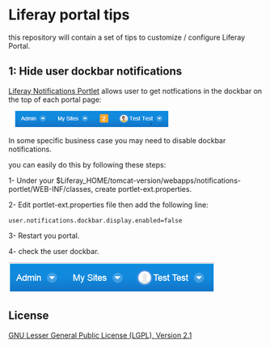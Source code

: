 # Liferay portal tips
this repository will contain a set of tips to customize / configure Liferay Portal. 

## 1: Hide user dockbar notifications

[Liferay Notifications Portlet](https://www.liferay.com/marketplace/-/mp/application/31718422) allows user to get notfications in the dockbar on the top of each portal page:

![Dockbar notifications](/screenshots/1.png?raw=true "Dockbar notifications")

In some specific business case you may need to disable dockbar notifications.

you can easily do this by following these steps:

1- Under your $Liferay_HOME/tomcat-version/webapps/notifications-portlet/WEB-INF/classes, create portlet-ext.properties.

2- Edit portlet-ext.properties file then add the following line:


    user.notifications.dockbar.display.enabled=false


3- Restart you portal.

4- check the user dockbar.

![Dockbar notifications disabled](/screenshots/2.png?raw=true "Dockbar notifications disabled")



## License

[GNU Lesser General Public License (LGPL), Version 2.1](http://www.gnu.org/licenses/old-licenses/lgpl-2.1.txt)

